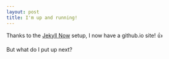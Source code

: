 ```yaml
---
layout: post
title: I'm up and running!
---
```


Thanks to the [Jekyll Now](https://github.com/barryclark/jekyll-now) setup, I now have a github.io site! :thumbsup:

But what do I put up next?
